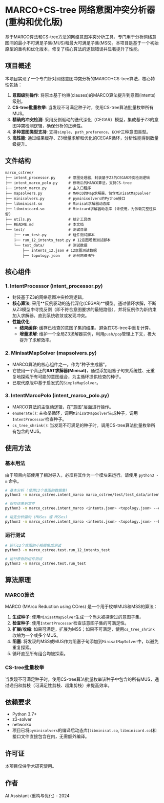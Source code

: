 # MARCO+CS-tree 网络意图冲突分析器 (重构和优化版)

基于MARCO算法和CS-tree方法的网络意图冲突分析工具，专门用于分析网络意图间的最小不可满足子集(MUS)和最大可满足子集(MSS)。本项目是基于一个初始原型的重构和优化版本，修复了核心算法的逻辑错误并显著提升了性能。

## 项目概述

本项目实现了一个专门针对网络意图冲突分析的MARCO+CS-tree算法，核心特性包括：

1.  **意图级别操作**: 将原本基于约束(clauses)的MARCO算法提升到意图(intents)级别。
2.  **CS-tree批量枚举**: 当发现不可满足种子时，使用CS-tree算法批量枚举所有MUS。
3.  **精确的冲突检测**: 采用反例驱动的迭代深化（CEGAR）模型，集成基于Z3的意图冲突检测逻辑，确保分析的正确性。
4.  **多种意图类型支持**: 支持`simple`、`path_preference`、`ECMP`三种意图类型。
5.  **高性能**: 通过结果缓存、Z3增量求解和优化的CEGAR循环，分析性能得到数量级提升。

## 文件结构

```
marco_cstree/
├── intent_processor.py      # 意图处理器，封装基于Z3的CEGAR冲突检测逻辑
├── intent_marco_polo.py     # 修改后的MARCO算法，支持CS-tree
├── intent_marco.py          # 主入口程序
├── mapsolvers.py            # MARCO的Map求解器，包含MinisatMapSolver
├── minisolvers.py           # pyminisolvers的Python接口
├── libminisat.so            # Minisat求解器动态库
├── libminicard.so           # Minicard求解器动态库 (未使用，为依赖完整性保留)
├── utils.py                 # 统计工具类
├── README.md                # 本文档
└── test/                    # 测试目录
    ├── run_test.py          # 组件测试脚本
    ├── run_12_intents_test.py # 12意图场景测试脚本
    └── test_data/           # 测试数据
        ├── intents_12.json # 12意图测试数据
        ├── topology.json    # 示例网络拓扑
```

## 核心组件

### 1. IntentProcessor (intent_processor.py)
- 封装基于Z3的网络意图冲突检测逻辑。
- **核心算法**: 采用**反例驱动的迭代深化(CEGAR)**模型。通过循环求解，不断从Z3模型中寻找反例（即不符合意图要求的最短路径），并将反例作为新约束加入求解器，直到系统收敛或发现冲突。
- **性能优化**:
  - **结果缓存**: 缓存已检查的意图子集的结果，避免在CS-tree中重复计算。
  - **增量求解**: 维护一个全局Z3求解器实例，利用`push/pop`管理上下文，极大提升了求解效率。

### 2. MinisatMapSolver (mapsolvers.py)
- MARCO算法的核心组件之一，作为"种子生成器"。
- 它使用一个真正的**SAT求解器(Minisat)**，通过添加阻塞子句来系统性、无重复地探索所有可能的意图组合，为主循环提供检查的种子。
- 已取代原版中基于启发式的`SimpleMapSolver`。

### 3. IntentMarcoPolo (intent_marco_polo.py)
- MARCO算法的主驱动逻辑，在"意图"层面进行操作。
- `enumerate()`: 主枚举循环，调用`MinisatMapSolver`生成种子，调用`IntentProcessor`检查种子。
- `cs_tree_shrink()`: 当发现不可满足的种子时，调用CS-tree算法批量枚举所有包含的MUS。

## 使用方法

### 基本用法

由于项目内部使用了相对导入，必须将其作为一个模块来运行。请使用 `python3 -m` 命令。

```bash
# 基本分析 (使用12个意图的数据集)
python3 -m marco_cstree.intent_marco marco_cstree/test/test_data/intents_12.json marco_cstree/test/test_data/topology.json

# 保存结果到文件
python3 -m marco_cstree.intent_marco <intents.json> <topology.json> --output results.json

# 指定分析偏向 (MUSes 或 MSSes)
python3 -m marco_cstree.intent_marco <intents.json> <topology.json> --bias MUSes
```

### 运行测试

```bash
# 运行12个意图的小规模集成测试
python3 -m marco_cstree.test.run_12_intents_test

# 运行原有的组件测试
python3 -m marco_cstree.test.run_test
```

## 算法原理

### MARCO算法
MARCO (MArco Reduction using COres) 是一个用于枚举MUS和MSS的算法：
1.  **生成种子**: 使用`MinisatMapSolver`生成一个尚未被探索过的意图子集。
2.  **检查种子**: 使用`IntentProcessor`检查该意图子集的可满足性。
3.  **扩展/收缩**: 如果可满足，扩展为MSS；如果不可满足，使用`cs_tree_shrink`收缩为一个或多个MUS。
4.  **阻塞**: 将发现的MSS或MUS作为阻塞子句添加到`MinisatMapSolver`中，以避免重复探索。
5.  循环直至所有组合均被探索。

### CS-tree批量枚举
当发现不可满足种子时，使用CS-tree算法批量枚举该种子中包含的所有MUS，通过递归和剪枝（可满足性剪枝、超集剪枝）来提高效率。

## 依赖要求

- Python 3.7+
- z3-solver
- networkx
- 项目已将`pyminisolvers`的编译后动态库(`libminisat.so`, `libminicard.so`)和接口文件直接包含在内，无需额外编译。

## 许可证

本项目仅供学术研究使用。

## 作者

AI Assistant (重构与优化) - 2024 